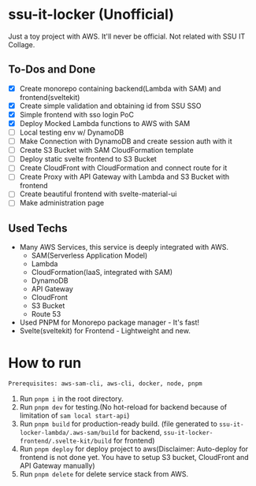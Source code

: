 # ssu-it-locker (Unofficial)

Just a toy project with AWS. It'll never be official. Not related with SSU IT Collage.

## To-Dos and Done
 - [X] Create monorepo containing backend(Lambda with SAM) and frontend(sveltekit)
 - [X] Create simple validation and obtaining id from SSU SSO
 - [X] Simple frontend with sso login PoC
 - [X] Deploy Mocked Lambda functions to AWS with SAM
 - [ ] Local testing env w/ DynamoDB
 - [ ] Make Connection with DynamoDB and create session auth with it
 - [ ] Create S3 Bucket with SAM CloudFormation template
 - [ ] Deploy static svelte frontend to S3 Bucket
 - [ ] Create CloudFront with CloudFormation and connect route for it
 - [ ] Create Proxy with API Gateway with Lambda and S3 Bucket with frontend
 - [ ] Create beautiful frontend with svelte-material-ui
 - [ ] Make administration page

## Used Techs
* Many AWS Services, this service is deeply integrated with AWS.
    * SAM(Serverless Application Model)
    * Lambda
    * CloudFormation(IaaS, integrated with SAM)
    * DynamoDB
    * API Gateway
    * CloudFront
    * S3 Bucket
    * Route 53
* Used PNPM for Monorepo package manager - It's fast!
* Svelte(sveltekit) for Frontend - Lightweight and new.

# How to run
```bash
Prerequisites: aws-sam-cli, aws-cli, docker, node, pnpm
```

1. Run `pnpm i` in the root directory.
2. Run `pnpm dev` for testing.(No hot-reload for backend because of limitation of `sam local start-api`)
3. Run `pnpm build` for production-ready build. (file generated to `ssu-it-locker-lambda/.aws-sam/build` for backend, `ssu-it-locker-frontend/.svelte-kit/build` for frontend)
4. Run `pnpm deploy` for deploy project to aws(Disclaimer: Auto-deploy for frontend is not done yet. You have to setup S3 bucket, CloudFront and API Gateway manually)
5. Run `pnpm delete` for delete service stack from AWS.